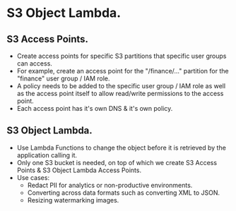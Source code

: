 # **S3 Object Lambda.**

## **S3 Access Points.**

* Create access points for specific S3 partitions that specific user groups can access.
* For example, create an access point for the "/finance/..." partition for the "finance" user group / IAM role.
* A policy needs to be added to the specific user group / IAM role as well as the access point itself to allow read/write permissions to the access point.
* Each access point has it's own DNS & it's own policy.

## **S3 Object Lambda.**

* Use Lambda Functions to change the object before it is retrieved by the application calling it.
* Only one S3 bucket is needed, on top of which we create S3 Access Points & S3 Object Lambda Access Points.
* Use cases:
    * Redact PII for analytics or non-productive environments.
    * Converting across data formats such as converting XML to JSON.
    * Resizing watermarking images.